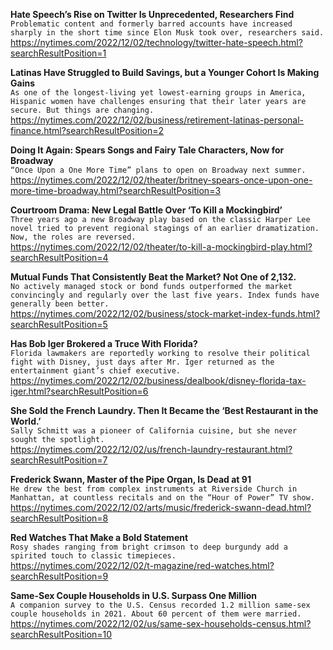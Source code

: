 **Hate Speech’s Rise on Twitter Is Unprecedented, Researchers Find**\
`Problematic content and formerly barred accounts have increased sharply in the short time since Elon Musk took over, researchers said.`\
https://nytimes.com/2022/12/02/technology/twitter-hate-speech.html?searchResultPosition=1

**Latinas Have Struggled to Build Savings, but a Younger Cohort Is Making Gains**\
`As one of the longest-living yet lowest-earning groups in America, Hispanic women have challenges ensuring that their later years are secure. But things are changing.`\
https://nytimes.com/2022/12/02/business/retirement-latinas-personal-finance.html?searchResultPosition=2

**Doing It Again: Spears Songs and Fairy Tale Characters, Now for Broadway**\
`“Once Upon a One More Time” plans to open on Broadway next summer.`\
https://nytimes.com/2022/12/02/theater/britney-spears-once-upon-one-more-time-broadway.html?searchResultPosition=3

**Courtroom Drama: New Legal Battle Over ‘To Kill a Mockingbird’**\
`Three years ago a new Broadway play based on the classic Harper Lee novel tried to prevent regional stagings of an earlier dramatization. Now, the roles are reversed.`\
https://nytimes.com/2022/12/02/theater/to-kill-a-mockingbird-play.html?searchResultPosition=4

**Mutual Funds That Consistently Beat the Market? Not One of 2,132.**\
`No actively managed stock or bond funds outperformed the market convincingly and regularly over the last five years. Index funds have generally been better.`\
https://nytimes.com/2022/12/02/business/stock-market-index-funds.html?searchResultPosition=5

**Has Bob Iger Brokered a Truce With Florida?**\
`Florida lawmakers are reportedly working to resolve their political fight with Disney, just days after Mr. Iger returned as the entertainment giant’s chief executive.`\
https://nytimes.com/2022/12/02/business/dealbook/disney-florida-tax-iger.html?searchResultPosition=6

**She Sold the French Laundry. Then It Became the ‘Best Restaurant in the World.’**\
`Sally Schmitt was a pioneer of California cuisine, but she never sought the spotlight.`\
https://nytimes.com/2022/12/02/us/french-laundry-restaurant.html?searchResultPosition=7

**Frederick Swann, Master of the Pipe Organ, Is Dead at 91**\
`He drew the best from complex instruments at Riverside Church in Manhattan, at countless recitals and on the “Hour of Power” TV show.`\
https://nytimes.com/2022/12/02/arts/music/frederick-swann-dead.html?searchResultPosition=8

**Red Watches That Make a Bold Statement**\
`Rosy shades ranging from bright crimson to deep burgundy add a spirited touch to classic timepieces.`\
https://nytimes.com/2022/12/02/t-magazine/red-watches.html?searchResultPosition=9

**Same-Sex Couple Households in U.S. Surpass One Million**\
`A companion survey to the U.S. Census recorded 1.2 million same-sex couple households in 2021. About 60 percent of them were married.`\
https://nytimes.com/2022/12/02/us/same-sex-households-census.html?searchResultPosition=10

